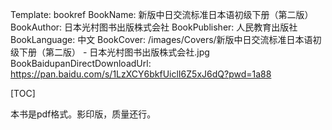 Template: bookref
BookName: 新版中日交流标准日本语初级下册（第二版）
BookAuthor: 日本光村图书出版株式会社
BookPublisher: 人民教育出版社
BookLanguage: 中文
BookCover: /images/Covers/新版中日交流标准日本语初级下册（第二版） - 日本光村图书出版株式会社.jpg
BookBaidupanDirectDownloadUrl: https://pan.baidu.com/s/1LzXCY6bkfUiclI6Z5xJ6dQ?pwd=1a88



[TOC]

本书是pdf格式。影印版，质量还行。